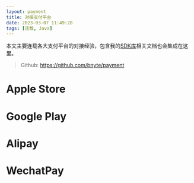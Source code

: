 ```yaml
---
layout: payment
title: 对接支付平台
date: 2023-03-07 11:49:20
tags: [连载, Java]
---
```


本文主要连载各大支付平台的对接经验，包含我的[SDK库](https://github.com/bnyte/payment)相关文档也会集成在这里。

> Github: https://github.com/bnyte/payment

<!-- more -->

# Apple Store



# Google Play

# Alipay

# WechatPay
